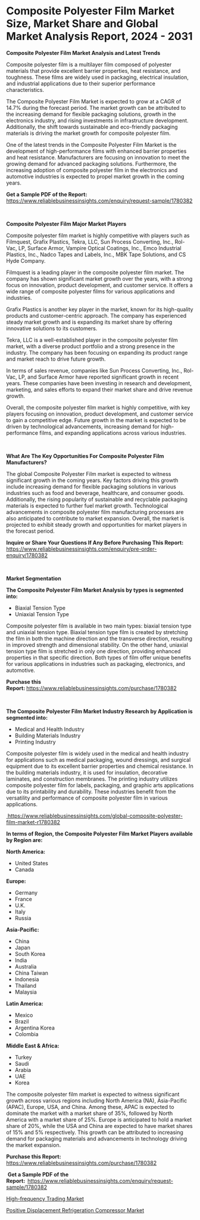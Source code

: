 <p><h1>Composite Polyester Film Market Size, Market Share and Global Market Analysis Report, 2024 - 2031</h1></p><p><strong>Composite Polyester Film Market Analysis and Latest Trends</strong></p>
<p><p>Composite polyester film is a multilayer film composed of polyester materials that provide excellent barrier properties, heat resistance, and toughness. These films are widely used in packaging, electrical insulation, and industrial applications due to their superior performance characteristics.</p><p>The Composite Polyester Film Market is expected to grow at a CAGR of 14.7% during the forecast period. The market growth can be attributed to the increasing demand for flexible packaging solutions, growth in the electronics industry, and rising investments in infrastructure development. Additionally, the shift towards sustainable and eco-friendly packaging materials is driving the market growth for composite polyester film.</p><p>One of the latest trends in the Composite Polyester Film Market is the development of high-performance films with enhanced barrier properties and heat resistance. Manufacturers are focusing on innovation to meet the growing demand for advanced packaging solutions. Furthermore, the increasing adoption of composite polyester film in the electronics and automotive industries is expected to propel market growth in the coming years.</p></p>
<p><strong>Get a Sample PDF of the Report:&nbsp;</strong> <a href="https://www.reliablebusinessinsights.com/enquiry/request-sample/1780382">https://www.reliablebusinessinsights.com/enquiry/request-sample/1780382</a></p>
<p>&nbsp;</p>
<p><strong>Composite Polyester Film Major Market Players</strong></p>
<p><p>Composite polyester film market is highly competitive with players such as Filmquest, Grafix Plastics, Tekra, LLC, Sun Process Converting, Inc., Rol-Vac, LP, Surface Armor, Vampire Optical Coatings, Inc., Emco Industrial Plastics, Inc., Nadco Tapes and Labels, Inc., MBK Tape Solutions, and CS Hyde Company.</p><p>Filmquest is a leading player in the composite polyester film market. The company has shown significant market growth over the years, with a strong focus on innovation, product development, and customer service. It offers a wide range of composite polyester films for various applications and industries.</p><p>Grafix Plastics is another key player in the market, known for its high-quality products and customer-centric approach. The company has experienced steady market growth and is expanding its market share by offering innovative solutions to its customers.</p><p>Tekra, LLC is a well-established player in the composite polyester film market, with a diverse product portfolio and a strong presence in the industry. The company has been focusing on expanding its product range and market reach to drive future growth.</p><p>In terms of sales revenue, companies like Sun Process Converting, Inc., Rol-Vac, LP, and Surface Armor have reported significant growth in recent years. These companies have been investing in research and development, marketing, and sales efforts to expand their market share and drive revenue growth.</p><p>Overall, the composite polyester film market is highly competitive, with key players focusing on innovation, product development, and customer service to gain a competitive edge. Future growth in the market is expected to be driven by technological advancements, increasing demand for high-performance films, and expanding applications across various industries.</p></p>
<p>&nbsp;</p>
<p><strong>What Are The Key Opportunities For Composite Polyester Film Manufacturers?</strong></p>
<p><p>The global Composite Polyester Film market is expected to witness significant growth in the coming years. Key factors driving this growth include increasing demand for flexible packaging solutions in various industries such as food and beverage, healthcare, and consumer goods. Additionally, the rising popularity of sustainable and recyclable packaging materials is expected to further fuel market growth. Technological advancements in composite polyester film manufacturing processes are also anticipated to contribute to market expansion. Overall, the market is projected to exhibit steady growth and opportunities for market players in the forecast period.</p></p>
<p><strong>Inquire or Share Your Questions If Any Before Purchasing This Report:</strong> <a href="https://www.reliablebusinessinsights.com/enquiry/pre-order-enquiry/1780382">https://www.reliablebusinessinsights.com/enquiry/pre-order-enquiry/1780382</a></p>
<p>&nbsp;</p>
<p><strong>Market Segmentation</strong></p>
<p><strong>The Composite Polyester Film Market Analysis by types is segmented into:</strong></p>
<p><ul><li>Biaxial Tension Type</li><li>Uniaxial Tension Type</li></ul></p>
<p><p>Composite polyester film is available in two main types: biaxial tension type and uniaxial tension type. Biaxial tension type film is created by stretching the film in both the machine direction and the transverse direction, resulting in improved strength and dimensional stability. On the other hand, uniaxial tension type film is stretched in only one direction, providing enhanced properties in that specific direction. Both types of film offer unique benefits for various applications in industries such as packaging, electronics, and automotive.</p></p>
<p><strong>Purchase this Report:&nbsp;</strong><a href="https://www.reliablebusinessinsights.com/purchase/1780382">https://www.reliablebusinessinsights.com/purchase/1780382</a></p>
<p>&nbsp;</p>
<p><strong>The Composite Polyester Film Market Industry Research by Application is segmented into:</strong></p>
<p><ul><li>Medical and Health Industry</li><li>Building Materials Industry</li><li>Printing Industry</li></ul></p>
<p><p>Composite polyester film is widely used in the medical and health industry for applications such as medical packaging, wound dressings, and surgical equipment due to its excellent barrier properties and chemical resistance. In the building materials industry, it is used for insulation, decorative laminates, and construction membranes. The printing industry utilizes composite polyester film for labels, packaging, and graphic arts applications due to its printability and durability. These industries benefit from the versatility and performance of composite polyester film in various applications.</p></p>
<p><a href="https://www.reliablebusinessinsights.com/global-composite-polyester-film-market-r1780382">&nbsp;https://www.reliablebusinessinsights.com/global-composite-polyester-film-market-r1780382</a></p>
<p><strong>In terms of Region, the Composite Polyester Film Market Players available by Region are:</strong></p>
<p>
    <p> <strong> North America: </strong>
        <ul>
            <li>United States</li>
            <li>Canada</li>
        </ul>
        </p> 
    <p> <strong> Europe: </strong>
        <ul>
            <li>Germany</li>
            <li>France</li>
            <li>U.K.</li>
            <li>Italy</li>
            <li>Russia</li>
        </ul>
        </p> 
    <p> <strong> Asia-Pacific: </strong>
        <ul>
            <li>China</li>
            <li>Japan</li>
            <li>South Korea</li>
            <li>India</li>
            <li>Australia</li>
            <li>China Taiwan</li>
            <li>Indonesia</li>
            <li>Thailand</li>
            <li>Malaysia</li>
        </ul>
        </p> 
    <p> <strong> Latin America: </strong>
        <ul>
            <li>Mexico</li>
            <li>Brazil</li>
            <li>Argentina Korea</li>
            <li>Colombia</li>
        </ul>
        </p> 
    <p> <strong> Middle East & Africa: </strong>
        <ul>
            <li>Turkey</li>
            <li>Saudi</li>
            <li>Arabia</li>
            <li>UAE</li>
            <li>Korea</li>
        </ul>
    </p>
    </p>
<p><p>The composite polyester film market is expected to witness significant growth across various regions including North America (NA), Asia-Pacific (APAC), Europe, USA, and China. Among these, APAC is expected to dominate the market with a market share of 35%, followed by North America with a market share of 25%. Europe is anticipated to hold a market share of 20%, while the USA and China are expected to have market shares of 15% and 5% respectively. This growth can be attributed to increasing demand for packaging materials and advancements in technology driving the market expansion.</p></p>
<p><strong>Purchase this Report: </strong><a href="https://www.reliablebusinessinsights.com/purchase/1780382">https://www.reliablebusinessinsights.com/purchase/1780382</a></p>
<p>&nbsp;<strong>Get a Sample PDF of the Report:&nbsp;&nbsp;</strong><a href="https://www.reliablebusinessinsights.com/enquiry/request-sample/1780382">https://www.reliablebusinessinsights.com/enquiry/request-sample/1780382</a></p>
<p><strong></strong></p>
<p><p><a href="https://view.publitas.com/reportprime-1/high-frequency-trading-market-research-report-includes-analysis-on-market-size-share-and-growth-rate-at-14-5-cagr-forecasted-from-2024-to-2031/">High-frequency Trading Market</a></p><p><a href="https://github.com/AnnChovey2023/Market-Research-Report-List-1/blob/main/positive-displacement-refrigeration-compressor-market.md">Positive Displacement Refrigeration Compressor Market</a></p></p>